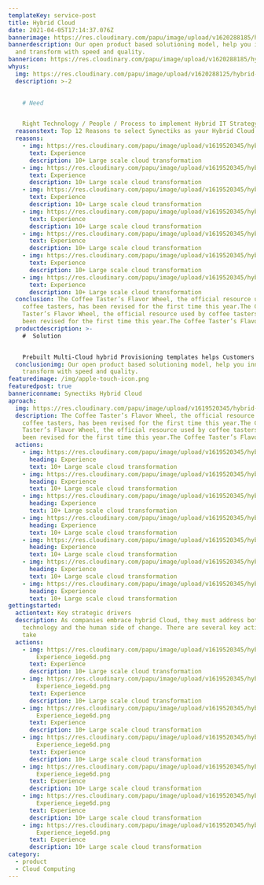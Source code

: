 ```yaml
---
templateKey: service-post
title: Hybrid Cloud
date: 2021-04-05T17:14:37.076Z
bannerimage: https://res.cloudinary.com/papu/image/upload/v1620288185/hybrid-cloud/whyus/Hybrid_Cloud_Top_Image_wy35ww.jpg
bannerdescription: Our open product based solutioning model, help you innovate
  and transform with speed and quality.
bannericon: https://res.cloudinary.com/papu/image/upload/v1620288185/hybrid-cloud/whyus/Hybrid_Cloud_d984gf.svg
whyus:
  img: https://res.cloudinary.com/papu/image/upload/v1620288125/hybrid-cloud/whyus/Hybrid_Cloud_zgb9uq.svg
  description: >-2
     

    # Need 


    Right Technology / People / Process to implement Hybrid IT Strategy that scale across Clouds and offers maximum Security. Innovation Speed at Optimal economics.
  reasonstext: Top 12 Reasons to select Synectiks as your Hybrid Cloud Partner
  reasons:
    - img: https://res.cloudinary.com/papu/image/upload/v1619520345/hybrid-cloud/Experience_iege6d.png
      text: Experience
      description: 10+ Large scale cloud transformation
    - img: https://res.cloudinary.com/papu/image/upload/v1619520345/hybrid-cloud/Experience_iege6d.png
      text: Experience
      description: 10+ Large scale cloud transformation
    - img: https://res.cloudinary.com/papu/image/upload/v1619520345/hybrid-cloud/Experience_iege6d.png
      text: Experience
      description: 10+ Large scale cloud transformation
    - img: https://res.cloudinary.com/papu/image/upload/v1619520345/hybrid-cloud/Experience_iege6d.png
      text: Experience
      description: 10+ Large scale cloud transformation
    - img: https://res.cloudinary.com/papu/image/upload/v1619520345/hybrid-cloud/Experience_iege6d.png
      text: Experience
      description: 10+ Large scale cloud transformation
    - img: https://res.cloudinary.com/papu/image/upload/v1619520345/hybrid-cloud/Experience_iege6d.png
      text: Experience
      description: 10+ Large scale cloud transformation
    - img: https://res.cloudinary.com/papu/image/upload/v1619520345/hybrid-cloud/Experience_iege6d.png
      text: Experience
      description: 10+ Large scale cloud transformation
  conclusion: The Coffee Taster’s Flavor Wheel, the official resource used by
    coffee tasters, has been revised for the first time this year.The Coffee
    Taster’s Flavor Wheel, the official resource used by coffee tasters, has
    been revised for the first time this year.The Coffee Taster’s Flavor Wheel
  productdescription: >-
    #  Solution 


    Prebuilt Multi-Cloud hybrid Provisioning templates helps Customers to quickly Build. Deliver and Orchestrate cross Cloud Services @50% Time & Cost. Existing Automation capabilities to Automate Infrastructure, Operations, Security in Hybrid IT environment
  conclusionimg: Our open product based solutioning model, help you innovate and
    transform with speed and quality.
featuredimage: /img/apple-touch-icon.png
featuredpost: true
bannericonname: Synectiks Hybrid Cloud
aproach:
  img: https://res.cloudinary.com/papu/image/upload/v1619520345/hybrid-cloud/Experience_iege6d.png
  description: The Coffee Taster’s Flavor Wheel, the official resource used by
    coffee tasters, has been revised for the first time this year.The Coffee
    Taster’s Flavor Wheel, the official resource used by coffee tasters, has
    been revised for the first time this year.The Coffee Taster’s Flavor Wheel
  actions:
    - img: https://res.cloudinary.com/papu/image/upload/v1619520345/hybrid-cloud/Experience_iege6d.png
      heading: Experience
      text: 10+ Large scale cloud transformation
    - img: https://res.cloudinary.com/papu/image/upload/v1619520345/hybrid-cloud/Experience_iege6d.png
      heading: Experience
      text: 10+ Large scale cloud transformation
    - img: https://res.cloudinary.com/papu/image/upload/v1619520345/hybrid-cloud/Experience_iege6d.png
      heading: Experience
      text: 10+ Large scale cloud transformation
    - img: https://res.cloudinary.com/papu/image/upload/v1619520345/hybrid-cloud/Experience_iege6d.png
      heading: Experience
      text: 10+ Large scale cloud transformation
    - img: https://res.cloudinary.com/papu/image/upload/v1619520345/hybrid-cloud/Experience_iege6d.png
      heading: Experience
      text: 10+ Large scale cloud transformation
    - img: https://res.cloudinary.com/papu/image/upload/v1619520345/hybrid-cloud/Experience_iege6d.png
      heading: Experience
      text: 10+ Large scale cloud transformation
    - img: https://res.cloudinary.com/papu/image/upload/v1619520345/hybrid-cloud/Experience_iege6d.png
      heading: Experience
      text: 10+ Large scale cloud transformation
gettingstarted:
  actiontext: Key strategic drivers
  description: As companies embrace hybrid Cloud, they must address both
    technology and the human side of change. There are several key actions to
    take
  actions:
    - img: https://res.cloudinary.com/papu/image/upload/v1619520345/hybrid-cloud/
        Experience_iege6d.png
      text: Experience
      description: 10+ Large scale cloud transformation
    - img: https://res.cloudinary.com/papu/image/upload/v1619520345/hybrid-cloud/
        Experience_iege6d.png
      text: Experience
      description: 10+ Large scale cloud transformation
    - img: https://res.cloudinary.com/papu/image/upload/v1619520345/hybrid-cloud/
        Experience_iege6d.png
      text: Experience
      description: 10+ Large scale cloud transformation
    - img: https://res.cloudinary.com/papu/image/upload/v1619520345/hybrid-cloud/
        Experience_iege6d.png
      text: Experience
      description: 10+ Large scale cloud transformation
    - img: https://res.cloudinary.com/papu/image/upload/v1619520345/hybrid-cloud/
        Experience_iege6d.png
      text: Experience
      description: 10+ Large scale cloud transformation
    - img: https://res.cloudinary.com/papu/image/upload/v1619520345/hybrid-cloud/
        Experience_iege6d.png
      text: Experience
      description: 10+ Large scale cloud transformation
    - img: https://res.cloudinary.com/papu/image/upload/v1619520345/hybrid-cloud/
        Experience_iege6d.png
      text: Experience
      description: 10+ Large scale cloud transformation
category:
  - product
  - Cloud Computing
---
```

